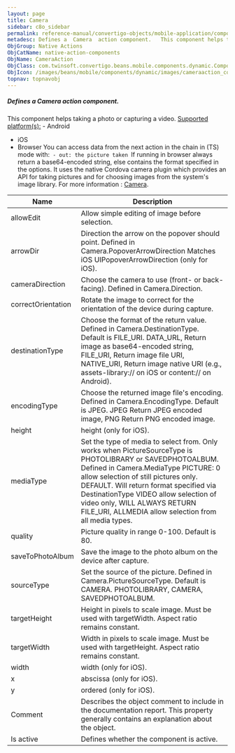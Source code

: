 ```yaml
---
layout: page
title: Camera
sidebar: c8o_sidebar
permalink: reference-manual/convertigo-objects/mobile-application/components/native-action-components/camera/
metadesc: Defines a  Camera  action component.   This component helps taking a photo or capturing a video.  Supported platform(s)    Android  iOS  Browser  You 
ObjGroup: Native Actions
ObjCatName: native-action-components
ObjName: CameraAction
ObjClass: com.twinsoft.convertigo.beans.mobile.components.dynamic.ComponentManager$1
ObjIcon: /images/beans/mobile/components/dynamic/images/cameraaction_color_32x32.png
topnav: topnavobj
---
```

##### Defines a <i>Camera</i> action component. 
 This component helps taking a photo or capturing a video.
<u>Supported platform(s):</u> - Android
 - iOS
 - Browser
You can access data from the next action in the chain in (TS) mode with:<code> - out: the picture taken
</code>If running in browser always return a base64-encoded string, else contains the format specified in the options.
It uses the native Cordova camera plugin which provides an API for taking pictures and for choosing images from the system's image library.
For more information : <a target='_blank' href='https://github.com/apache/cordova-plugin-camera'>Camera</a>.

Name | Description 
--- | ---
allowEdit | Allow simple editing of image before selection.
arrowDir | Direction the arrow on the popover should point. Defined in Camera.PopoverArrowDirection Matches iOS UIPopoverArrowDirection (only for iOS).
cameraDirection | Choose the camera to use (front- or back-facing). Defined in Camera.Direction.
correctOrientation | Rotate the image to correct for the orientation of the device during capture.
destinationType | Choose the format of the return value. Defined in Camera.DestinationType. Default is FILE_URI. DATA_URL, Return image as base64-encoded string, FILE_URI, Return image file URI, NATIVE_URI, Return image native URI (e.g., assets-library:// on iOS or content:// on Android).
encodingType | Choose the returned image file's encoding. Defined in Camera.EncodingType. Default is JPEG. JPEG Return JPEG encoded image, PNG Return PNG encoded image.
height | height (only for iOS).
mediaType | Set the type of media to select from. Only works when PictureSourceType is PHOTOLIBRARY or SAVEDPHOTOALBUM. Defined in Camera.MediaType PICTURE: 0 allow selection of still pictures only. DEFAULT. Will return format specified via DestinationType VIDEO allow selection of video only, WILL ALWAYS RETURN FILE_URI, ALLMEDIA allow selection from all media types.
quality | Picture quality in range 0-100. Default is 80.
saveToPhotoAlbum | Save the image to the photo album on the device after capture.
sourceType | Set the source of the picture. Defined in Camera.PictureSourceType. Default is CAMERA. PHOTOLIBRARY, CAMERA, SAVEDPHOTOALBUM.
targetHeight | Height in pixels to scale image. Must be used with targetWidth. Aspect ratio remains constant.
targetWidth | Width in pixels to scale image. Must be used with targetHeight. Aspect ratio remains constant.
width | width (only for iOS).
x | abscissa (only for iOS).
y | ordered (only for iOS).
Comment | Describes the object comment to include in the documentation report.  This property generally contains an explanation about the object. 
Is active | Defines whether the component is active. 

